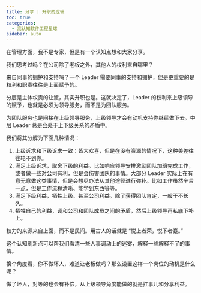 ```yaml
---
title: 分享 | 升职的逻辑
toc: true
categories: 
  - 高认知软件工程星球
sidebar: auto
---
```


在管理方面，我不是专家，但是有一个认知点想和大家分享。

我们思考过吗？在公司除了老板之外，其他人的权利来自哪里？

来自同事的拥护和支持吗？一个 Leader 需要同事的支持和拥护，但是更重要的是权利和职责往往是上面赋予的。

分层是主体权责的让渡，其实升职也是。这就决定了，Leader 的权利来上级领导的赋予，也就是必须为领导服务，而不是为团队服务。

为团队服务也是间接在上级领导服务，上级领导才会有动机支持你继续做下去。中层 Leader 总是会处于上下级关系的矛盾中。

我们将其分解为下面几种情况：

1. 上级诉求和下级诉求一致：皆大欢喜，但是在没有资源的情况下，这种美差往往轮不到你。
2. 满足上级诉求，取舍下级的利益。比如响应领导安排激励团队加班完成工作，或者做一些对公司有利，但是会伤害团队的事情。大部分 Leader 实际上在有意无意做这类事情，但是会想尽办法从其他途径进行弥补。比如工作虽然辛苦一点，但是工作流程清晰、能学到东西等等。
3. 满足下级利益，牺牲上级、甚至公司利益。除了获得团队肯定，一般干不长久。
4. 牺牲自己的利益，调和公司和团队成员之间的矛盾，然后上级领导再私底下补上。

权力的来源来自上面，而不是民间。用古人的话就是 “悦上者荣，悦下者蹇。”

这个认知刷新点可以帮我们看清一些人事调动上的迷雾，解释一些解释不了的事情。 

换个角度看，你不做坏人，难道让老板做吗？那么设置这样一个岗位的动机是什么呢？ 

做了坏人，对等的也会有补偿，从上级领导角度能做的就是扛事儿和分享利益。


